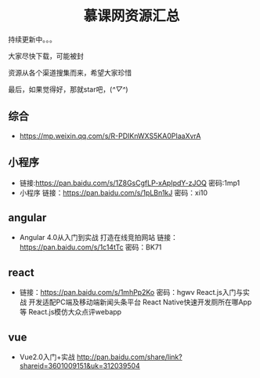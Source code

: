<h1 align="center">慕课网资源汇总</h1>

持续更新中。。。

大家尽快下载，可能被封

资源从各个渠道搜集而来，希望大家珍惜

最后，如果觉得好，那就star吧，(*^▽^*)

## 综合
- https://mp.weixin.qq.com/s/R-PDIKnWXS5KA0PIaaXvrA

## 小程序

- 链接:https://pan.baidu.com/s/1Z8GsCgfLP-xApIpdY-zJOQ 密码:1mp1
- 小程序  链接：https://pan.baidu.com/s/1pLBn1kJ 密码：xi10
## angular
- Angular 4.0从入门到实战 打造在线竞拍网站  链接：https://pan.baidu.com/s/1c14tTc 密码：BK71

## react
- 链接：https://pan.baidu.com/s/1mhPp2Ko 密码：hgwv
React.js入门与实战 开发适配PC端及移动端新闻头条平台
React Native快速开发厕所在哪App等
React.js模仿大众点评webapp

## vue
- Vue2.0入门+实战  http://pan.baidu.com/share/link?shareid=3601009151&uk=312039504 

